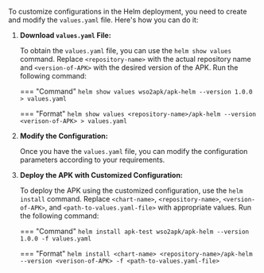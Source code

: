 To customize configurations in the Helm deployment, you need to create and modify the `values.yaml` file. Here's how you can do it:

1. **Download `values.yaml` File:**

    To obtain the `values.yaml` file, you can use the `helm show values` command. Replace `<repository-name>` with the actual repository name and `<version-of-APK>` with the desired version of the APK. Run the following command:

    === "Command"
        ```
        helm show values wso2apk/apk-helm --version 1.0.0  > values.yaml
        ```

    === "Format"
        ```
        helm show values <repository-name>/apk-helm --version <verison-of-APK> > values.yaml
        ```

2. **Modify the Configuration:**

    Once you have the `values.yaml` file, you can modify the configuration parameters according to your requirements.

3. **Deploy the APK with Customized Configuration:**

    To deploy the APK using the customized configuration, use the `helm install` command. Replace `<chart-name>`, `<repository-name>`, `<version-of-APK>`, and `<path-to-values.yaml-file>` with appropriate values. Run the following command:

	=== "Command"
		```
		helm install apk-test wso2apk/apk-helm --version 1.0.0 -f values.yaml
		```

    === "Format"
		```
		helm install <chart-name> <repository-name>/apk-helm --version <verison-of-APK> -f <path-to-values.yaml-file>
		```
	